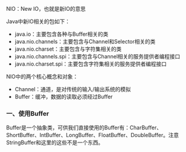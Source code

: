 NIO：New IO，也就是新IO的意思

Java中新IO相关的包如下：
<ul>
 	<li>java.io：主要包含各种与Buffer相关的类</li>
 	<li>java.nio.channels：主要包含与Channel和Selector相关的类</li>
 	<li>java.nio.charset：主要包含与字符集相关的类</li>
 	<li>java.nio.channels.spi：主要包含与Channel相关的服务提供者编程接口</li>
 	<li>java.nio.charset.spi：主要包含字符集相关的服务提供者编程接口</li>
</ul>
NIO中的两个核心概念和对象：
<ul>
 	<li>Channel：通道，是对传统的输入/输出系统的模拟</li>
 	<li>Buffer：缓冲，数据的读取必须经过Buffer</li>
</ul>
<h3>一、使用Buffer</h3>
Buffer是一个抽象类，可供我们直接使用的Buffer有：CharBuffer、ShortBuffer、IntBuffer、LongBuffer、FloatBuffer、DoubleBuffer。注意StringBuffer和这里的这些不是一个东西。